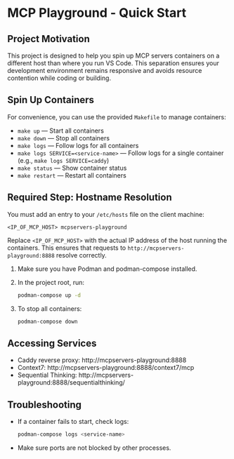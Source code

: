 # MCP Playground - Quick Start

## Project Motivation

This project is designed to help you spin up MCP servers containers on a different host than where you run VS Code. This separation ensures your development environment remains responsive and avoids resource contention while coding or building.

## Spin Up Containers


For convenience, you can use the provided `Makefile` to manage containers:

- `make up` — Start all containers
- `make down` — Stop all containers
- `make logs` — Follow logs for all containers
- `make logs SERVICE=<service-name>` — Follow logs for a single container (e.g., `make logs SERVICE=caddy`)
- `make status` — Show container status
- `make restart` — Restart all containers

## Required Step: Hostname Resolution

You must add an entry to your `/etc/hosts` file on the client machine:

```
<IP_OF_MCP_HOST> mcpservers-playground
```

Replace `<IP_OF_MCP_HOST>` with the actual IP address of the host running the containers. This ensures that requests to `http://mcpservers-playground:8888` resolve correctly.

1. Make sure you have Podman and podman-compose installed.
2. In the project root, run:

   ```bash
   podman-compose up -d
   ```

3. To stop all containers:

   ```bash
   podman-compose down
   ```

## Accessing Services

- Caddy reverse proxy: http://mcpservers-playground:8888
- Context7: http://mcpservers-playground:8888/context7/mcp
- Sequential Thinking: http://mcpservers-playground:8888/sequentialthinking/

## Troubleshooting

- If a container fails to start, check logs:
  ```bash
  podman-compose logs <service-name>
  ```
- Make sure ports are not blocked by other processes.
